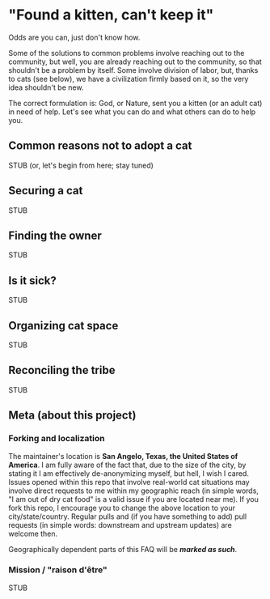 # "Found a kitten, can't keep it"

Odds are you can, just don't know how.

Some of the solutions to common problems involve reaching out to the community, but well, you are already reaching out to the community, so that shouldn't be a problem by itself. Some involve division of labor, but, thanks to cats (see below), we have a civilization firmly based on it, so the very idea shouldn't be new. 

The correct formulation is: God, or Nature, sent you a kitten (or an adult cat) in need of help. Let's see what you can do and what others can do to help you.

## Common reasons not to adopt a cat

STUB (or, let's begin from here; stay tuned)

## Securing a cat

STUB

## Finding the owner

STUB

## Is it sick?

STUB

## Organizing cat space

STUB

## Reconciling the tribe

STUB

## Meta (about this project)

### Forking and localization

The maintainer's location is **San Angelo, Texas, the United States of America**. I am fully aware of the fact that, due to the size of the city, by stating it I am effectively de-anonymizing myself, but hell, I wish I cared. Issues opened within this repo that involve real-world cat situations may involve direct requests to me within my geographic reach (in simple words, "I am out of dry cat food" is a valid issue if you are located near me). If you fork this repo, I encourage you to change the above location to your city/state/country. Regular pulls and (if you have something to add) pull requests (in simple words: downstream and upstream updates) are welcome then.

Geographically dependent parts of this FAQ will be ***marked as such***.

### Mission / "raison d'être"

STUB
